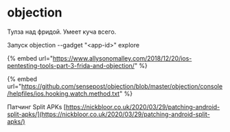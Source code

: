 # objection

Тулза над фридой. Умеет куча всего.

Запуск objection --gadget "&lt;app-id&gt;" explore

{% embed url="https://www.allysonomalley.com/2018/12/20/ios-pentesting-tools-part-3-frida-and-objection/" %}

{% embed url="https://github.com/sensepost/objection/blob/master/objection/console/helpfiles/ios.hooking.watch.method.txt" %}

Патчинг Split APKs [https://nickbloor.co.uk/2020/03/29/patching-android-split-apks/](https://nickbloor.co.uk/2020/03/29/patching-android-split-apks/)

